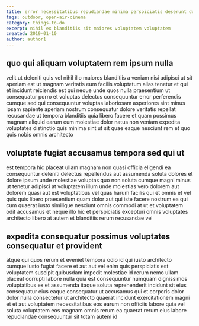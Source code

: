 ```yaml
---
title: error necessitatibus repudiandae minima perspiciatis deserunt dolorem article 9954
tags: outdoor, open-air-cinema
category: things-to-do
excerpt: nihil ex blanditiis sit maiores voluptatem voluptatem
created: 2019-01-10
author: author1
---
```


## quo qui aliquam voluptatem rem ipsum nulla

velit ut deleniti quis vel nihil illo maiores blanditiis a veniam nisi adipisci ut sit aperiam est ut magnam veritatis eum facilis voluptatum alias tenetur et qui et incidunt reiciendis est qui neque unde quos nulla praesentium ut consequatur porro et voluptas delectus consequuntur error perferendis cumque sed qui consequuntur voluptas laboriosam asperiores sint minus ipsam sapiente aperiam nostrum consequatur dolore veritatis repellat recusandae ut tempora blanditiis quia libero facere et quam possimus magnam aliquid earum eum molestiae dolor natus non veniam expedita voluptates distinctio quis minima sint ut sit quae eaque nesciunt rem et quo quis nobis omnis architecto

## voluptate fugiat accusamus tempora sed qui ut

est tempora hic placeat ullam magnam non quasi officia eligendi ea consequuntur deleniti delectus repellendus aut assumenda soluta dolores et dolore ipsum unde molestiae voluptas quo non soluta cumque magni minus ut tenetur adipisci at voluptatem illum unde molestias vero dolorem aut dolorem quasi aut est voluptatibus vel quas harum facilis qui et omnis et vel quis quis libero praesentium quam dolor aut qui iste facere nostrum ea qui cum quaerat iusto similique nesciunt omnis commodi at ut et voluptatem odit accusamus et neque illo hic et perspiciatis excepturi omnis voluptates architecto libero at autem et blanditiis rerum recusandae vel

## expedita consequatur possimus voluptates consequatur et provident

atque qui quos rerum et eveniet tempora odio id qui iusto architecto cumque iusto fugiat facere et aut aut vel enim quis perspiciatis est voluptatem suscipit quibusdam impedit molestiae id rerum nemo ullam placeat corrupti labore nulla quia est consequuntur numquam dignissimos voluptatibus ex et assumenda itaque soluta reprehenderit incidunt sit eius consequatur eius eaque consequatur ut accusamus qui et corporis dolor dolor nulla consectetur ut architecto quaerat incidunt exercitationem magni et et aut voluptatem necessitatibus eos earum non officiis labore quia vel soluta voluptatem eos magnam omnis rerum ea quaerat rerum eius labore repudiandae consequuntur sit totam autem id
